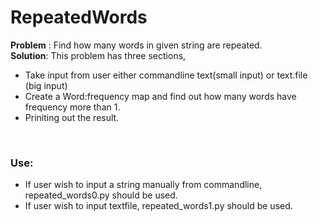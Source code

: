 # RepeatedWords
<b>Problem</b> :  Find how many words in given string are repeated.<br>
<b>Solution</b>: This problem has three sections, <br>
* Take input from user either commandline text(small input) or text.file (big input)
* Create a Word:frequency map and find out how many words have frequency more than 1.
* Priniting out the result.
<br>

### Use:<br>
* If user wish to input a string manually from commandline, repeated_words0.py should be used. 
* If user wish to input textfile, repeated_words1.py should be used. 
